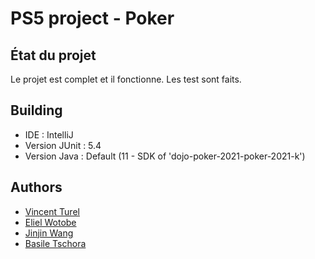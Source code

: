 # PS5 project - Poker

## État du projet
Le projet est complet et il fonctionne. Les test sont faits.

## Building

* IDE : IntelliJ 
* Version JUnit : 5.4
* Version Java : Default (11 - SDK of 'dojo-poker-2021-poker-2021-k')

## Authors
* [Vincent Turel](https://github.com/Vincent-Turel)
* [Eliel Wotobe](https://github.com/SlaveofChrist)
* [Jinjin Wang](https://github.com/Jinjin-Wang07)
* [Basile Tschora](https://github.com/BasileTschora)
